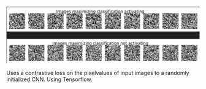 ![example output](data_batch.png)

Uses a contrastive loss on the pixelvalues of input images to a randomly initialized CNN. Using Tensorflow.
